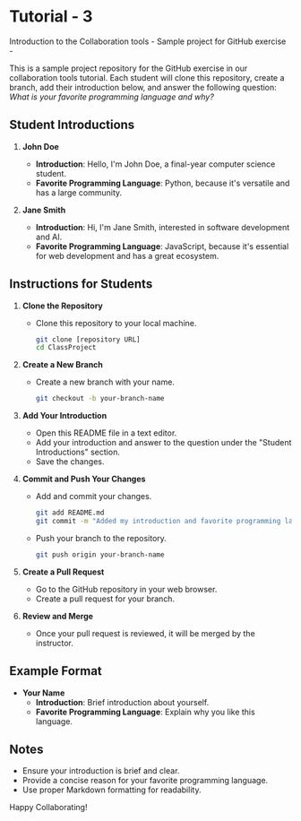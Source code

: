 # Tutorial - 3
Introduction to the Collaboration tools - Sample project for GitHub exercise - 

This is a sample project repository for the GitHub exercise in our collaboration tools tutorial. Each student will clone this repository, create a branch, add their introduction below, and answer the following question: *What is your favorite programming language and why?*

## Student Introductions

1. **John Doe**
   - **Introduction**: Hello, I'm John Doe, a final-year computer science student.
   - **Favorite Programming Language**: Python, because it's versatile and has a large community.

2. **Jane Smith**
   - **Introduction**: Hi, I'm Jane Smith, interested in software development and AI.
   - **Favorite Programming Language**: JavaScript, because it's essential for web development and has a great ecosystem.

## Instructions for Students

1. **Clone the Repository**
   - Clone this repository to your local machine.
     ```bash
     git clone [repository URL]
     cd ClassProject
     ```

2. **Create a New Branch**
   - Create a new branch with your name.
     ```bash
     git checkout -b your-branch-name
     ```

3. **Add Your Introduction**
   - Open this README file in a text editor.
   - Add your introduction and answer to the question under the "Student Introductions" section.
   - Save the changes.

4. **Commit and Push Your Changes**
   - Add and commit your changes.
     ```bash
     git add README.md
     git commit -m "Added my introduction and favorite programming language"
     ```
   - Push your branch to the repository.
     ```bash
     git push origin your-branch-name
     ```

5. **Create a Pull Request**
   - Go to the GitHub repository in your web browser.
   - Create a pull request for your branch.

6. **Review and Merge**
   - Once your pull request is reviewed, it will be merged by the instructor.

## Example Format

- **Your Name**
  - **Introduction**: Brief introduction about yourself.
  - **Favorite Programming Language**: Explain why you like this language.

## Notes

- Ensure your introduction is brief and clear.
- Provide a concise reason for your favorite programming language.
- Use proper Markdown formatting for readability.

Happy Collaborating!
